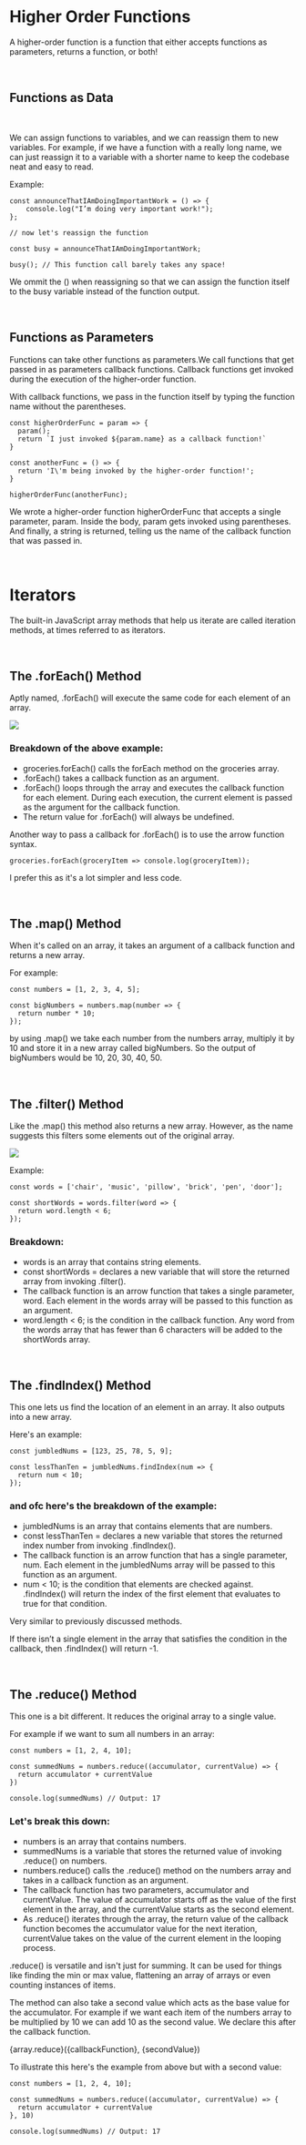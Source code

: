 
# Higher Order Functions

A higher-order function is a function that either accepts functions as parameters, returns a function, or both!

<br>

## Functions as Data

<br>

We can assign functions to variables, and we can reassign them to new variables.
For example, if we have a function with a really long name, we can just reassign it to a variable with a shorter name to keep the codebase neat and easy to read.

Example:

```JS
const announceThatIAmDoingImportantWork = () => {
    console.log("I’m doing very important work!");
};

// now let's reassign the function

const busy = announceThatIAmDoingImportantWork;

busy(); // This function call barely takes any space!
```

We ommit the () when reassigning so that we can assign the function itself to the busy variable instead of the function output.

<br>

## Functions as Parameters

Functions can take other functions as parameters.We call functions that get passed in as parameters callback functions. Callback functions get invoked during the execution of the higher-order function.

With callback functions, we pass in the function itself by typing the function name without the parentheses.

```JS
const higherOrderFunc = param => {
  param();
  return `I just invoked ${param.name} as a callback function!`
}
 
const anotherFunc = () => {
  return 'I\'m being invoked by the higher-order function!';
}

higherOrderFunc(anotherFunc);
```

We wrote a higher-order function higherOrderFunc that accepts a single parameter, param. Inside the body, param gets invoked using parentheses. And finally, a string is returned, telling us the name of the callback function that was passed in.

<br>

# Iterators

The built-in JavaScript array methods that help us iterate are called iteration methods, at times referred to as iterators.

<br>

## The .forEach() Method

Aptly named, .forEach() will execute the same code for each element of an array.

<img src='./Resources/iterator anatomy.svg'>

### Breakdown of the above example:

* groceries.forEach() calls the forEach method on the groceries array.
* .forEach() takes a callback function as an argument. 
* .forEach() loops through the array and executes the callback function for each element. During each execution, the current element is passed as the argument for the callback function.
* The return value for .forEach() will always be undefined.

Another way to pass a callback for .forEach() is to use the arrow function syntax.
```JS
groceries.forEach(groceryItem => console.log(groceryItem));
```

I prefer this as it's a lot simpler and less code.

<br>

## The .map() Method

When it's called on an array, it takes an argument of a callback function and returns a new array.

For example:

```JS
const numbers = [1, 2, 3, 4, 5]; 

const bigNumbers = numbers.map(number => {
  return number * 10;
});
```

by using .map() we take each number from the numbers array, multiply it by 10 and store it in a new array called bigNumbers. So the output of bigNumbers would be 10, 20, 30, 40, 50.

<br>

## The .filter() Method

Like the .map() this method also returns a new array. However, as the name suggests this filters some elements out of the original array.

<img src='./Resources/wow.jpg'>

Example:

```JS
const words = ['chair', 'music', 'pillow', 'brick', 'pen', 'door']; 

const shortWords = words.filter(word => {
  return word.length < 6;
});
```
### Breakdown:

* words is an array that contains string elements.
* const shortWords = declares a new variable that will store the returned array from invoking .filter().
* The callback function is an arrow function that takes a single parameter, word. Each element in the words array will be passed to this function as an argument.
* word.length < 6; is the condition in the callback function. Any word from the words array that has fewer than 6 characters will be added to the shortWords array.

<br>

## The .findIndex() Method

This one lets us find the location of an element in an array. It also outputs into a new array.

Here's an example:

```JS
const jumbledNums = [123, 25, 78, 5, 9]; 

const lessThanTen = jumbledNums.findIndex(num => {
  return num < 10;
});
```

### and ofc here's the breakdown of the example:

* jumbledNums is an array that contains elements that are numbers.
* const lessThanTen = declares a new variable that stores the returned index number from invoking .findIndex().
* The callback function is an arrow function that has a single parameter, num. Each element in the jumbledNums array will be passed to this function as an argument.
* num < 10; is the condition that elements are checked against. .findIndex() will return the index of the first element that evaluates to true for that condition.

Very similar to previously discussed methods.

If there isn’t a single element in the array that satisfies the condition in the callback, then .findIndex() will return -1.

<br>

## The .reduce() Method

This one is a bit different. It reduces the original array to a single value.

For example if we want to sum all numbers in an array:

```JS
const numbers = [1, 2, 4, 10];

const summedNums = numbers.reduce((accumulator, currentValue) => {
  return accumulator + currentValue
})

console.log(summedNums) // Output: 17
```

### Let's break this down:

* numbers is an array that contains numbers.
* summedNums is a variable that stores the returned value of invoking .reduce() on numbers.
* numbers.reduce() calls the .reduce() method on the numbers array and takes in a callback function as an argument.
* The callback function has two parameters, accumulator and currentValue. The value of accumulator starts off as the value of the first element in the array, and the currentValue starts as the second element.
* As .reduce() iterates through the array, the return value of the callback function becomes the accumulator value for the next iteration, currentValue takes on the value of the current element in the looping process.
 

.reduce() is versatile and isn't just for summing. It can be used for things like finding the min or max value, flattening an array of arrays or even counting instances of items.

The method can also take a second value which acts as the base value for the accumulator. For example if we want each item of the numbers array to be multiplied by 10 we can add 10 as the second value.
We declare this after the callback function.

{array.reduce}({callbackFunction}, {secondValue})

To illustrate this here's the example from above but with a second value:

```JS
const numbers = [1, 2, 4, 10];

const summedNums = numbers.reduce((accumulator, currentValue) => {
  return accumulator + currentValue
}, 10)

console.log(summedNums) // Output: 17
```